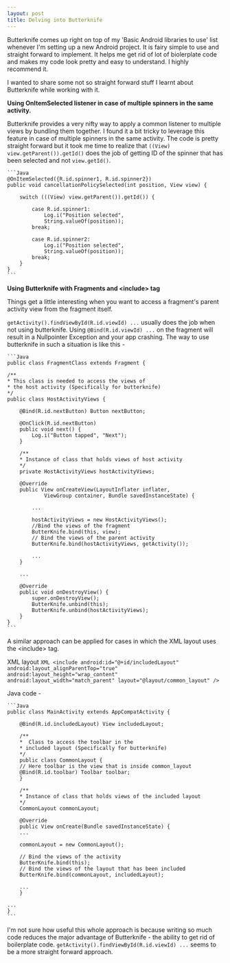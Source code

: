 ```yaml
---
layout: post
title: Delving into Butterknife
---
```


Butterknife comes up right on top of my 'Basic Android libraries to use' list whenever I'm setting up a new Android project. It is fairy simple to use and straight forward to implement. It helps me get rid of lot of biolerplate code and makes my code look pretty and easy to understand. I highly recommend it.

I wanted to share some not so straight forward stuff I learnt about Butterknife while working with it.

**Using OnItemSelected listener in case of multiple spinners in the same activity.**

Butterknife provides a very nifty way to apply a common listener to multiple views by bundling them together. I found it a bit tricky to leverage this feature in case of multiple spinners in the same activity. The code is pretty straight forward but it took me time to realize that `((View) view.getParent()).getId()` does the job of getting ID of the spinner that has been selected and not `view.getId()`.

    ```Java
    @OnItemSelected({R.id.spinner1, R.id.spinner2})
    public void cancellationPolicySelected(int position, View view) {

        switch (((View) view.getParent()).getId()) {

            case R.id.spinner1:
                Log.i("Position selected",
                String.valueOf(position));
            break;

            case R.id.spinner2:
                Log.i("Position selected",
                String.valueOf(position));
            break;
        }
    }
    ```



**Using Butterknife with Fragments and \<include\> tag**

Things get a little interesting when you want to access a fragment's parent activity view from the fragment itself.

`getActivity().findViewById(R.id.viewId) ...` usually does the job when not using butterknife. Using `@Bind(R.id.viewId) ...` on the fragment will result in a Nullpointer Exception and your app crashing. The way to use butterknife in such a situation is like this -

    ```Java
    public class FragmentClass extends Fragment {

    /**
    * This class is needed to access the views of
    * the host activity (Specifically for butterknife)
    */
    public class HostActivityViews {

        @Bind(R.id.nextButton) Button nextButton;

        @OnClick(R.id.nextButton)
        public void next() {
            Log.i("Button tapped", "Next");
        }

        /**
        * Instance of class that holds views of host activity
        */
        private HostActivityViews hostActivityViews;

        @Override
        public View onCreateView(LayoutInflater inflater,
                ViewGroup container, Bundle savedInstanceState) {

            ...

            hostActivityViews = new HostActivityViews();
            //Bind the views of the fragment
            ButterKnife.bind(this, view);
            // Bind the views of the parent activity
            ButterKnife.bind(hostActivityViews, getActivity());

            ...
        }

        ...

        @Override
        public void onDestroyView() {
            super.onDestroyView();
            ButterKnife.unbind(this);
            ButterKnife.unbind(hostActivityViews);
        }
    }
    ```


A similar approach can be applied for cases in which the XML layout uses the \<include\> tag.

XML layout
    ```XML
    <include
        android:id="@+id/includedLayout"
        android:layout_alignParentTop="true"
        android:layout_height="wrap_content"
        android:layout_width="match_parent"
        layout="@layout/common_layout" />
    ```

Java code -

    ```Java
    public class MainActivity extends AppCompatActivity {

        @Bind(R.id.includedLayout) View includedLayout;

        /**
        *  Class to access the toolbar in the
        * included layout (Specifically for butterknife)
        */
        public class CommonLayout {
        // Here toolbar is the view that is inside common_layout
        @Bind(R.id.toolbar) Toolbar toolbar;
        }

        /**
        * Instance of class that holds views of the included layout
        */
        CommonLayout commonLayout;

        @Override
        public View onCreate(Bundle savedInstanceState) {
        ...

        commonLayout = new CommonLayout();

        // Bind the views of the activity
        ButterKnife.bind(this);
        // Bind the views of the layout that has been included
        ButterKnife.bind(commonLayout, includedLayout);

        ...
        }

    ...
    }
    ```

I'm not sure how useful this whole approach is because writing so much code reduces the major advantage of Butterknife - the ability to get rid of boilerplate code. `getActivity().findViewById(R.id.viewId) ...` seems to be a more straight forward approach.
